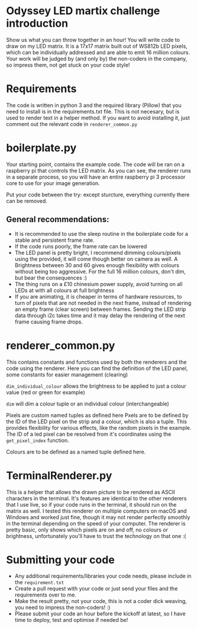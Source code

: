 # Odyssey LED martix challenge introduction
Show us what you can throw together in an hour! You will write code to draw on my LED matrix.
It is a 17x17 matrix built out of WS812b LED pixels, which can be individually addressed and are
able to emit 16 million colours. Your work will be judged by (and only by) the non-coders in the
company, so impress them, not get stuck on your code style!

# Requirements
The code is written in python 3 and the required library (Pillow) that you need to install is in
the requirements.txt file. This is not necesary, but is used to render text in a helper method.
If you want to avoid installing it, just comment out the relevant code in `renderer_common.py`

# boilerplate.py
Your starting point, contains the example code. The code will be ran on a raspberry pi that 
controls the LED matrix. As you can see, the renderer runs in a separate process, so you will
have an entire raspberry pi 3 processor core to use for your image generation.

Put your code between the try: except sturcture, everything currently there can be removed.

## General recommendations:
- It is recommended to use the sleep routine in the boilerplate code for a stable and persistent
frame rate. 
- If the code runs poorly, the frame rate can be lowered
- The LED panel is pretty bright, I recommend dimming colours/pixels using the provided, it will come
though better on camera as well. A Brightness between 30 and 60 gives enough flexibility with colours
without being too aggressive. For the full 16 million colours, don't dim, but bear the consequences :)
- The thing runs on a £10 chinesium power supply, avoid turning on all LEDs at with all colours at
full brightness
- If you are animating, it is cheaper in terms of hardware resources, to turn of pixels that are not needed
in the next frame, instead of rendering an empty frame (clear screen) between frames. Sending the LED strip
data through i2c takes time and it may delay the rendering of the next frame causing frame drops.

# renderer_common.py
This contains constants and functions used by both the renderers and the code using the renderer.
Here you can find the definition of the LED panel, some constants for easier management (clearing)

`dim_individual_colour` allows the brightness to be applied to just a colour value (red or green for example)

`dim` will dim a colour tuple or an individual colour (interchangeable)

Pixels are custom named tuples as defined here Pxels are to be defined by the ID of the LED pixel on the strip 
and a colour, which is also a tuple. This provides flexibility for various effects, like the random
pixels in the example. The ID of a led pixel can be resolved from it's coordinates using the `get_pixel_index` function.

Colours are to be defined as a named tuple defined here.

# TerminalRenderer.py
This is a helper that allows the drawn picture to be rendered as ASCII characters in the terminal.
It's features are identical to the other renderers that I use live, so if your code runs in the terminal,
it should run on the matrix as well. I tested this renderer on multiple computers on macOS and Windows and
worked just fine, though it may not render perfectly smoothly in the terminal depending on the speed
of your computer.
The renderer is pretty basic, only shows which pixels are on and off, no colours or brightness, unfortunately
you'll have to trust the technology on that one :(

# Submitting your code
- Any additional requirements/libraries your code needs, please include in the `requirement.txt`
- Create a pull request with your code or just send your files and the requirements over to me.
- Make the result pretty, not your code, this is not a coder dick weaving, you need to impress
the non-coders! :)
- Please submit your code an hour before the kickoff at latest, so I have time to deploy, test and
optimise if needed be!